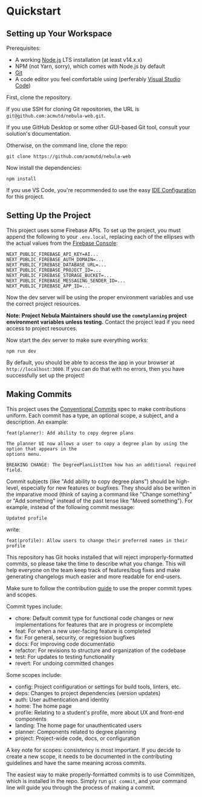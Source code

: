 # Quickstart

## Setting up Your Workspace

Prerequisites:

- A working [Node.js](https://nodejs.org/en/) LTS installation (at least
  v14.x.x)
- NPM (not Yarn, sorry), which comes with Node.js by default
- [Git](https://git-scm.com/)
- A code editor you feel comfortable using (perferably [Visual Studio Code](https://code.visualstudio.com/))

First, clone the repository.

If you use SSH for cloning Git repositories, the URL is
`git@github.com:acmutd/nebula-web.git`.

If you use GitHub Desktop or some other GUI-based Git tool, consult your
solution's documentation.

Otherwise, on the command line, clone the repo:

```
git clone https://github.com/acmutd/nebula-web
```

Now install the dependencies:

```
npm install
```

If you use VS Code, you're recommended to use the easy [IDE Configuration](./ide-config.md)
for this project.

## Setting Up the Project

This project uses some Firebase APIs. To set up the project, you must append
the following to your `.env.local`, replacing each of the ellipses with the
actual values from the [Firebase Console](https://console.firebase.google.com):

```
NEXT_PUBLIC_FIREBASE_API_KEY=AI...
NEXT_PUBLIC_FIREBASE_AUTH_DOMAIN=...
NEXT_PUBLIC_FIREBASE_DATABASE_URL=...
NEXT_PUBLIC_FIREBASE_PROJECT_ID=...
NEXT_PUBLIC_FIREBASE_STORAGE_BUCKET=...
NEXT_PUBLIC_FIREBASE_MESSAGING_SENDER_ID=...
NEXT_PUBLIC_FIREBASE_APP_ID=...
```

Now the dev server will be using the proper environment variables and use the
correct project resources.

**Note: Project Nebula Maintainers should use the `cometplanning` project
environment variables unless testing.** Contact the project lead if you need
access to project resources.

Now start the dev server to make sure everything works:

```
npm run dev
```

By default, you should be able to access the app in your browser at
`http://localhost:3000`. If you can do that with no errors, then you have
successfully set up the project!

## Making Commits

This project uses the [Conventional Commits](https://www.conventionalcommits.org/en/v1.0.0/)
spec to make contributions uniform. Each commit has a type, an optional scope,
a subject, and a description. An example:

```
feat(planner): Add ability to copy degree plans

The planner UI now allows a user to copy a degree plan by using the option that appears in the
options menu.

BREAKING CHANGE: The DegreePlanListItem how has an additional required field.
```

Commit subjects (like "Add ability to copy degree plans") should be high-level,
especially for new features or bugfixes. They should also be written in the
imparative mood (think of saying a command like "Change something" or "Add
something" instead of the past tense like "Moved something"). For example,
instead of the following commit message:

```
Updated profile
```

write:

```
feat(profile): Allow users to change their preferred names in their profile
```

This repository has Git hooks installed that will reject improperly-formatted
commits, so please take the time to describe what you change. This will help
everyone on the team keep track of features/bug fixes and make generating
changelogs much easier and more readable for end-users.

Make sure to follow the contribution [guide](../CONTRIBUTING.md) to use the
proper commit types and scopes.

Commit types include:

- chore: Default commit type for functional code changes or new implementations
  for features that are in progress or incomplete
- feat: For when a new user-facing feature is completed
- fix: For general, security, or regression bugfixes
- docs: For improving code documentatio
- refactor: For revisions to structure and organization of the codebase
- test: For updates to testing functionality
- revert: For undoing committed changes

Some scopes include:

- config: Project configuration or settings for build tools, linters, etc.
- deps: Changes to project dependencies (version updates)
- auth: User authentication and identity
- home: The home page
- profile: Relating to a student's profile, more about UX and front-end
  components
- landing: The home page for unauthenticated users
- planner: Components related to degree planning
- project: Project-wide code, docs, or configuration

A key note for scopes: consistency is most important. If you decide to create a
new scope, it needs to be documented in the contributing guidelines and have
the same meaning across commits.

The easiest way to make properly-formatted commits is to use Commitizen, which
is installed in the repo. Simply run `git commit`, and your command line will
guide you through the process of making a commit.
